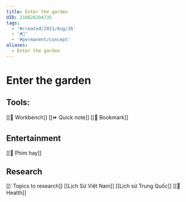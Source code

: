 ```yaml
---
title: Enter the garden
UID: 210826204735
tags:
  - '#created/2021/Aug/26'
  - '#🏡'
  - '#permanent/concept'
aliases:
  - Enter the garden
---
```

# Enter the garden

## Tools:
[[📌 Workbench]]
[[⏩ Quick note]]
[[📑 Bookmark]]

## Entertainment
[[🏡 Phim hay]]

## Research
[[❕ Topics to research]]
[[Lịch Sử Việt Nam]]
[[Lịch sử Trung Quốc]]
[[🏡 Health]]

